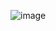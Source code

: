 ![image](https://github.com/kay2xq111/kay2xq111/assets/150325038/7890a0fb-11ac-4a12-aebf-04329eb370d1)
